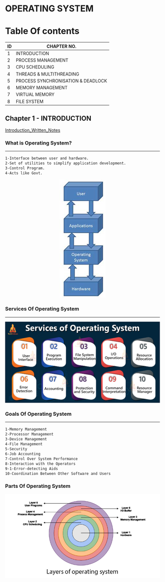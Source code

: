 
# OPERATING SYSTEM

# Table Of contents
| ID  | CHAPTER NO.                        |
| --- | ---------------------------------- |
| 1   | INTRODUCTION                       |
| 2   | PROCESS MANAGEMENT                 |
| 3   | CPU SCHEDULING                     |
| 4   | THREADS & MULTITHREADING           |
| 5   | PROCESS SYNCHRONISATION & DEADLOCK |
| 6   | MEMORY MANAGEMENT                  |
| 7   | VIRTUAL MEMORY                     |
| 8   | FILE SYSTEM                        |

## Chapter 1 - INTRODUCTION
[Introduction_Written_Notes](https://github.com/hacker-404-error/Operating_System/blob/main/Notes/1-INTRODUCTION.pdf)

### What is Operating System?
-----------------------------
```
1-Interface between user and hardware.
2-Set of utilities to simplify application development.
3-Control Program.
4-Acts like Govt.
```
<!-- ![os layout](https://github.com/hacker-404-error/Operating_System/blob/main/images/os%20layout.jpg) -->
<p align="center">
<img src="https://github.com/hacker-404-error/Operating_System/blob/main/images/os%20layout.jpg" alt="this is where operating system lies">
</p>

### Services Of Operating System
--------------------------------
<p align="center">
<img src="https://github.com/hacker-404-error/Operating_System/blob/main/images/Services-of-Operating-System.jpg" alt="this is where operating system lies">
</p>

### Goals Of Operating System
------------------
```
1-Memory Management
2-Processor Management 
3-Device Management 
4-File Management 
5-Security 
6-Job Accounting 
7-Control Over System Performance 
8-Interaction with the Operators 
9-1-Error-detecting Aids 
10-Coordination Between Other Software and Users 
```
### Parts Of Operating System
<p align="center">
<img align="center" src="https://github.com/hacker-404-error/Operating_System/blob/main/images/parts%20of%20os.jpg" alt="Parts Of OS">
</p>
